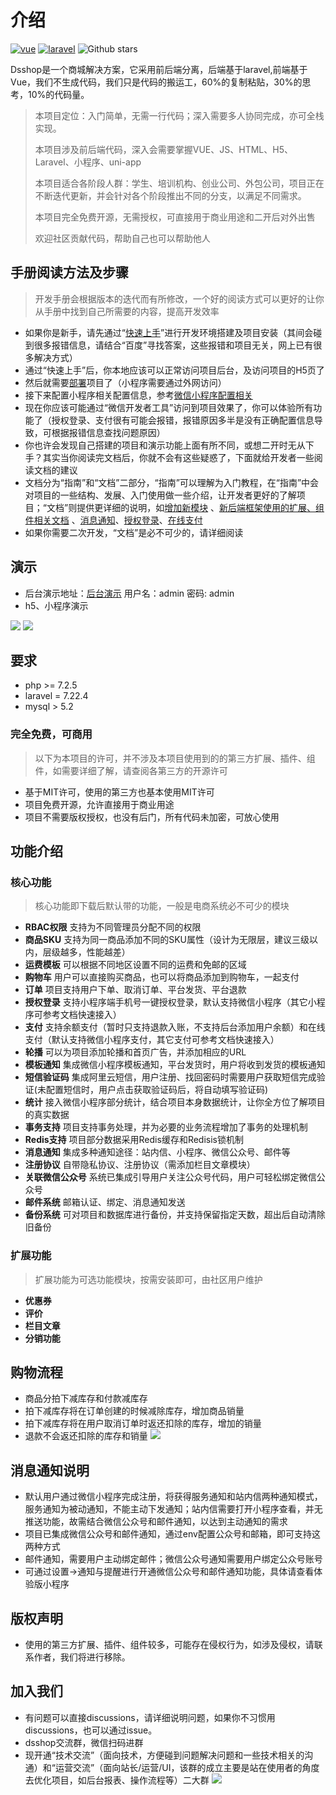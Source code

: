 # 介绍
[![vue](https://img.shields.io/badge/vue-2.6.10-brightgreen.svg "vue")](https://github.com/vuejs/vue "vue") [![laravel](https://img.shields.io/badge/laravel-7.22.4-brightgreen.svg "laravel")](https://github.com/laravel/laravel "laravel") ![Github stars](https://img.shields.io/github/stars/dspurl/dsshop.svg)

Dsshop是一个商城解决方案，它采用前后端分离，后端基于laravel,前端基于Vue，我们不生成代码，我们只是代码的搬运工，60%的复制粘贴，30%的思考，10%的代码量。
> 本项目定位：入门简单，无需一行代码；深入需要多人协同完成，亦可全栈实现。
> 
> 本项目涉及前后端代码，深入会需要掌握VUE、JS、HTML、H5、Laravel、小程序、uni-app
> 
> 本项目适合各阶段人群：学生、培训机构、创业公司、外包公司，项目正在不断迭代更新，并会针对各个阶段推出不同的分支，以满足不同需求。
>
> 本项目完全免费开源，无需授权，可直接用于商业用途和二开后对外出售
> 
> 欢迎社区贡献代码，帮助自己也可以帮助他人

## 手册阅读方法及步骤
> 开发手册会根据版本的迭代而有所修改，一个好的阅读方式可以更好的让你从手册中找到自己所需要的内容，提高开发效率
- 如果你是新手，请先通过“[快速上手](getting-started.html "快速上手")”进行开发环境搭建及项目安装（其间会碰到很多报错信息，请结合“百度”寻找答案，这些报错和项目无关，网上已有很多解决方式）
- 通过“快速上手”后，你本地应该可以正常访问项目后台，及访问项目的H5页了
- 然后就需要[部署](deploy.html "部署")项目了（小程序需要通过外网访问）
- 接下来配置小程序相关配置信息，参考[微信小程序配置相关](basic.html#微信小程序配置相关 "微信小程序配置相关")
- 现在你应该可能通过“微信开发者工具”访问到项目效果了，你可以体验所有功能了（授权登录、支付很有可能会报错，报错原因多半是没有正确配置信息导致，可根据报错信息查找问题原因）
- 你也许会发现自己搭建的项目和演示功能上面有所不同，或想二开时无从下手？其实当你阅读完文档后，你就不会有这些疑惑了，下面就给开发者一些阅读文档的建议
- 文档分为“指南”和“文档”二部分，“指南”可以理解为入门教程，在“指南”中会对项目的一些结构、发展、入门使用做一些介绍，让开发者更好的了解项目；“文档”则提供更详细的说明，如[增加新模块](../document/exploit.html "增加新模块") 、[新后端框架使用的扩展、组件相关文档](../document/third-party.html "新后端框架使用的扩展、组件相关文档") 、[消息通知](common.html "消息通知")、[授权登录](mini-authorization-login.html "授权登录")、[在线支付](payment.html "在线支付")
- 如果你需要二次开发，“文档”是必不可少的，请详细阅读

## 演示
- 后台演示地址：[后台演示](http://dsshop.dswjcms.com/admin "后台演示") 用户名：admin 密码: admin
- h5、小程序演示

![](/image/gh_e79e7cd855e7_258.jpg)
![](/image/13.png)
## 要求
- php >= 7.2.5
- laravel = 7.22.4
- mysql > 5.2
### 完全免费，可商用
> 以下为本项目的许可，并不涉及本项目使用到的的第三方扩展、插件、组件，如需要详细了解，请查阅各第三方的开源许可
- 基于MIT许可，使用的第三方也基本使用MIT许可
- 项目免费开源，允许直接用于商业用途
- 项目不需要版权授权，也没有后门，所有代码未加密，可放心使用
## 功能介绍
### 核心功能
> 核心功能即下载后默认带的功能，一般是电商系统必不可少的模块
- **RBAC权限** 支持为不同管理员分配不同的权限
- **商品SKU** 支持为同一商品添加不同的SKU属性（设计为无限层，建议三级以内，层级越多，性能越差）
- **运费模板** 可以根据不同地区设置不同的运费和免邮的区域
- **购物车** 用户可以直接购买商品，也可以将商品添加到购物车，一起支付
- **订单** 项目支持用户下单、取消订单、平台发货、平台退款
- **授权登录** 支持小程序端手机号一键授权登录，默认支持微信小程序（其它小程序可参考文档快速接入）
- **支付** 支持余额支付（暂时只支持退款入账，不支持后台添加用户余额）和在线支付（默认支持微信小程序支付，其它支付可参考文档快速接入）
- **轮播** 可以为项目添加轮播和首页广告，并添加相应的URL
- **模板通知** 集成微信小程序模板通知，平台发货时，用户将收到发货的模板通知
- **短信验证码** 集成阿里云短信，用户注册、找回密码时需要用户获取短信完成验证(未配置短信时，用户点击获取验证码后，将自动填写验证码)
- **统计** 接入微信小程序部分统计，结合项目本身数据统计，让你全方位了解项目的真实数据
- **事务支持** 项目支持事务处理，并为必要的业务流程增加了事务的处理机制
- **Redis支持** 项目部分数据采用Redis缓存和Redisis锁机制
- **消息通知** 集成多种通知途径：站内信、小程序、微信公众号、邮件等
- **注册协议** 自带隐私协议、注册协议（需添加栏目文章模块）
- **关联微信公众号** 系统已集成引导用户关注公众号代码，用户可轻松绑定微信公众号
- **邮件系统** 邮箱认证、绑定、消息通知发送
- **备份系统** 可对项目和数据库进行备份，并支持保留指定天数，超出后自动清除旧备份
### 扩展功能
> 扩展功能为可选功能模块，按需安装即可，由社区用户维护
- **优惠券**
- **评价**
- **栏目文章**
- **分销功能**
## 购物流程
- 商品分拍下减库存和付款减库存
- 拍下减库存将在订单创建的时候减除库存，增加商品销量
- 拍下减库存将在用户取消订单时返还扣除的库存，增加的销量
- 退款不会返还扣除的库存和销量
![](/image/10.png)

## 消息通知说明
- 默认用户通过微信小程序完成注册，将获得服务通知和站内信两种通知模式，服务通知为被动通知，不能主动下发通知；站内信需要打开小程序查看，并无推送功能，故需结合微信公众号和邮件通知，以达到主动通知的需求
- 项目已集成微信公众号和邮件通知，通过env配置公众号和邮箱，即可支持这两种方式
- 邮件通知，需要用户主动绑定邮件；微信公众号通知需要用户绑定公众号账号
- 可通过设置->通知与提醒进行开通微信公众号和邮件通知功能，具体请查看体验版小程序

## 版权声明
- 使用的第三方扩展、插件、组件较多，可能存在侵权行为，如涉及侵权，请联系作者，我们将进行移除。
## 加入我们
- 有问题可以直接discussions，请详细说明问题，如果你不习惯用discussions，也可以通过issue。
- dsshop交流群，微信扫码进群
- 现开通“技术交流”（面向技术，方便碰到问题解决问题和一些技术相关的沟通）和“运营交流”（面向站长/运营/UI，该群的成立主要是站在使用者的角度去优化项目，如后台报表、操作流程等）二大群
![](/image/12.png)